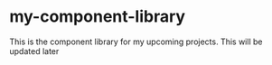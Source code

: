 # my-component-library
This is the component library for my upcoming projects. This will be updated later

